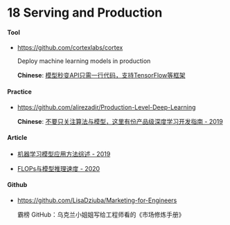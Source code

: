 # 18 Serving and Production

#### Tool

- <https://github.com/cortexlabs/cortex>

    Deploy machine learning models in production

    **Chinese**: [模型秒变API只需一行代码，支持TensorFlow等框架](https://mp.weixin.qq.com/s?__biz=MzA3MzI4MjgzMw==&mid=2650774812&idx=2&sn=bc14f43998f510273ad43fc5cb386923)


#### Practice

- <https://github.com/alirezadir/Production-Level-Deep-Learning>

    **Chinese**: [不要只关注算法与模型，这里有份产品级深度学习开发指南 - 2019](https://mp.weixin.qq.com/s?__biz=MzA3MzI4MjgzMw==&mid=2650774755&idx=1&sn=fb97ae881d7b5d1805b3ba4b40e18acc)


#### Article

- [机器学习模型应用方法综述 - 2019](https://mp.weixin.qq.com/s?__biz=MzAxMzA2MDYxMw==&mid=2651569693&idx=1&sn=4385b1ecfd0dff741edae76b6d5abe21)

- [FLOPs与模型推理速度 - 2020](https://zhuanlan.zhihu.com/p/122943688)


#### Github

- <https://github.com/LisaDziuba/Marketing-for-Engineers>

    霸榜 GitHub：乌克兰小姐姐写给工程师看的《市场修炼手册》


